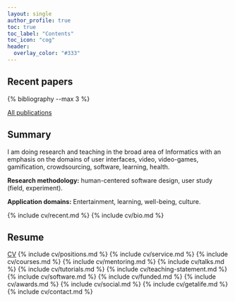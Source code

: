 ```yaml
---
layout: single
author_profile: true
toc: true
toc_label: "Contents"
toc_icon: "cog"
header:
  overlay_color: "#333"
---
```


## Recent papers

{% bibliography --max 3 %}

[All publications](/publications/)

## Summary

I am doing research and teaching in the broad area of Informatics with an emphasis on the domains of user interfaces, video, video-games, gamification, crowdsourcing, software, learning, health.

**Research methodology:** human-centered software design, user study (field, experiment).

**Application domains:** Entertainment, learning, well-being, culture.

{% include cv/recent.md %}
{% include cv/bio.md %}
## Resume
[CV](/pdf/resume.pdf) <i class="fas fa-file-pdf"></i>
{% include cv/positions.md %}
{% include cv/service.md %}
{% include cv/courses.md %}
{% include cv/mentoring.md %}
{% include cv/talks.md %}
{% include cv/tutorials.md %}
{% include cv/teaching-statement.md %}
{% include cv/software.md %}
{% include cv/funded.md %}
{% include cv/awards.md %}
{% include cv/social.md %}
{% include cv/getalife.md %}
{% include cv/contact.md %}
